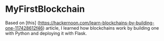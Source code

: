 # MyFirstBlockchain
Based on [this] (https://hackernoon.com/learn-blockchains-by-building-one-117428612f46) article, I learned how blockchains work by building one with Python and deploying it with Flask.
